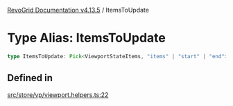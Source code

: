 [RevoGrid Documentation v4.13.5](README.md) / ItemsToUpdate

# Type Alias: ItemsToUpdate

```ts
type ItemsToUpdate: Pick<ViewportStateItems, "items" | "start" | "end">;
```

## Defined in

[src/store/vp/viewport.helpers.ts:22](https://github.com/revolist/revogrid/blob/f32590b4b251a55e7610f26e48cd67947bdd6441/src/store/vp/viewport.helpers.ts#L22)
